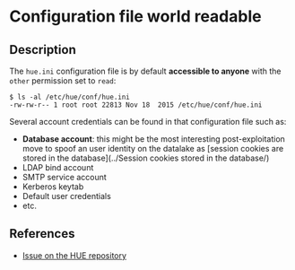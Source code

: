 Configuration file world readable
=================================

Description
-----------
The `hue.ini` configuration file is by default **accessible to anyone** with the `other` permission set to `read`:
```
$ ls -al /etc/hue/conf/hue.ini 
-rw-rw-r-- 1 root root 22813 Nov 18  2015 /etc/hue/conf/hue.ini
```
  
Several account credentials can be found in that configuration file such as:
  * **Database account**: this might be the most interesting post-exploitation move to spoof an user identity on the datalake as [session cookies are stored in the database](../Session cookies stored in the database/)
  * LDAP bind account
  * SMTP service account
  * Kerberos keytab
  * Default user credentials
  * etc.
  
  
References
----------
  * [Issue on the HUE repository](https://github.com/cloudera/hue/issues/446)